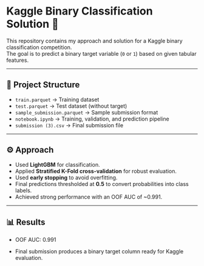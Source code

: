 # Kaggle Binary Classification Solution 🚀

This repository contains my approach and solution for a Kaggle binary classification competition.  
The goal is to predict a binary target variable (`0` or `1`) based on given tabular features.

---

## 📂 Project Structure
- `train.parquet` → Training dataset  
- `test.parquet` → Test dataset (without target)  
- `sample_submission.parquet` → Sample submission format  
- `notebook.ipynb` → Training, validation, and prediction pipeline  
- `submission (3).csv` → Final submission file  

---

## ⚙️ Approach
- Used **LightGBM** for classification.
- Applied **Stratified K-Fold cross-validation** for robust evaluation.
- Used **early stopping** to avoid overfitting.
- Final predictions thresholded at **0.5** to convert probabilities into class labels.
- Achieved strong performance with an OOF AUC of ~0.991.

---
## 📊 Results

- OOF AUC: 0.991

- Final submission produces a binary target column ready for Kaggle evaluation.
